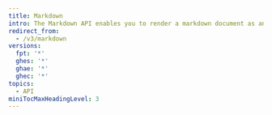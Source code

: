 ```yaml
---
title: Markdown
intro: The Markdown API enables you to render a markdown document as an HTML page or as raw text.
redirect_from:
  - /v3/markdown
versions:
  fpt: '*'
  ghes: '*'
  ghae: '*'
  ghec: '*'
topics:
  - API
miniTocMaxHeadingLevel: 3
---
```


<!--
  Operations are automatically generated. Markdown for this page is located in data/reusables/rest-reference/markdown
-->